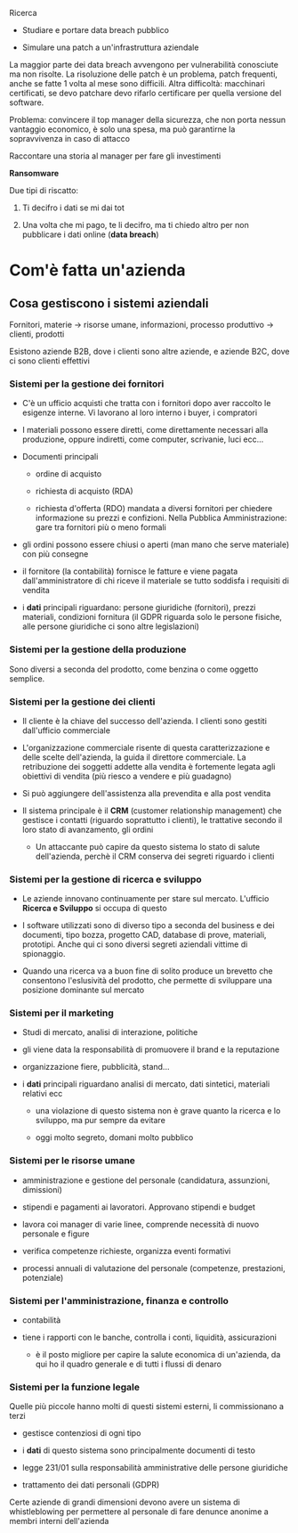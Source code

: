 Ricerca

- Studiare e portare data breach pubblico

- Simulare una patch a un'infrastruttura aziendale

La maggior parte dei data breach avvengono per vulnerabilità conosciute ma non risolte. La risoluzione delle patch è un problema, patch frequenti, anche se fatte 1 volta al mese sono difficili. Altra difficoltà: macchinari certificati, se devo patchare devo rifarlo certificare per quella versione del software.

Problema: convincere il top manager della sicurezza, che non porta nessun vantaggio economico, è solo una spesa, ma può garantirne la sopravvivenza in caso di attacco

Raccontare una storia al manager per fare gli investimenti

**Ransomware**

Due tipi di riscatto:

1. Ti decifro i dati se mi dai tot

2. Una volta che mi pago, te li decifro, ma ti chiedo altro per non pubblicare i dati online (**data breach**)

# Com'è fatta un'azienda

## Cosa gestiscono i sistemi aziendali

Fornitori, materie -> risorse umane, informazioni, processo produttivo -> clienti, prodotti

Esistono aziende B2B, dove i clienti sono altre aziende, e aziende B2C, dove ci sono clienti effettivi

### Sistemi per la gestione dei fornitori

- C'è un ufficio acquisti che tratta con i fornitori dopo aver raccolto le esigenze interne. Vi lavorano al loro interno i buyer, i compratori

- I materiali possono essere diretti, come direttamente necessari alla produzione, oppure indiretti, come computer, scrivanie, luci ecc...

- Documenti principali
  
  - ordine di acquisto
  
  - richiesta di acquisto (RDA)
  
  - richiesta d'offerta (RDO) mandata a diversi fornitori per chiedere informazione su prezzi e confizioni. Nella Pubblica Amministrazione: gare tra fornitori più o meno formali

- gli ordini possono essere chiusi o aperti (man mano che serve materiale) con più consegne

- il fornitore (la contabilità) fornisce le fatture e viene pagata dall'amministratore di chi riceve il materiale se tutto soddisfa i requisiti di vendita

- i **dati** principali riguardano: persone giuridiche (fornitori), prezzi materiali, condizioni fornitura (il GDPR riguarda solo le persone fisiche, alle persone giuridiche ci sono altre legislazioni)

### Sistemi per la gestione della produzione

Sono diversi a seconda del prodotto, come benzina o come oggetto semplice.

### Sistemi per la gestione dei clienti

- Il cliente è la chiave del successo dell'azienda. I clienti sono gestiti dall'ufficio commerciale

- L'organizzazione commerciale risente di questa caratterizzazione e delle scelte dell'azienda, la guida il direttore commerciale. La retribuzione dei soggetti addette alla vendita è fortemente legata agli obiettivi di vendita (più riesco a vendere e più guadagno)

- Si può aggiungere dell'assistenza alla prevendita e alla post vendita

- Il sistema principale è il **CRM** (customer relationship management) che gestisce i contatti (riguardo soprattutto i clienti), le trattative secondo il loro stato di avanzamento, gli ordini
  
  - Un attaccante può capire da questo sistema lo stato di salute dell'azienda, perchè il CRM conserva dei segreti riguardo i clienti

### Sistemi per la gestione di ricerca e sviluppo

- Le aziende innovano continuamente per stare sul mercato. L'ufficio **Ricerca e Sviluppo** si occupa di questo

- I software utilizzati sono di diverso tipo a seconda del business e dei documenti, tipo bozza, progetto CAD, database di prove, materiali, prototipi. Anche qui ci sono diversi segreti aziendali vittime di spionaggio.

- Quando una ricerca va a buon fine di solito produce un brevetto che consentono l'eslusività del prodotto, che permette di sviluppare una posizione dominante sul mercato

### Sistemi per il marketing

- Studi di mercato, analisi di interazione, politiche

- gli viene data la responsabilità di promuovere il brand e la reputazione

- organizzazione fiere, pubblicità, stand...

- i **dati** principali riguardano analisi di mercato, dati sintetici, materiali relativi ecc
  
  - una violazione di questo sistema non è grave quanto la ricerca e lo sviluppo, ma pur sempre da evitare
  
  - oggi molto segreto, domani molto pubblico

### Sistemi per le risorse umane

- amministrazione e gestione del personale (candidatura, assunzioni, dimissioni)

- stipendi e pagamenti ai lavoratori. Approvano stipendi e budget

- lavora coi manager di varie linee, comprende necessità di nuovo personale e figure

- verifica competenze richieste, organizza eventi formativi

- processi annuali di valutazione del personale (competenze, prestazioni, potenziale)

### Sistemi per l'amministrazione, finanza e controllo

- contabilità

- tiene i rapporti con le banche, controlla i conti, liquidità, assicurazioni
  
  - è il posto migliore per capire la salute economica di un'azienda, da qui ho il quadro generale e di tutti i flussi di denaro

### Sistemi per la funzione legale

Quelle più piccole hanno molti di questi sistemi esterni, li commissionano a terzi

- gestisce contenziosi di ogni tipo

- i **dati** di questo sistema sono principalmente documenti di testo

- legge 231/01 sulla responsabilità amministrative delle persone giuridiche

- trattamento dei dati personali (GDPR)

Certe aziende di grandi dimensioni devono avere un sistema di whistleblowing per permettere al personale di fare denunce anonime a membri interni dell'azienda
























